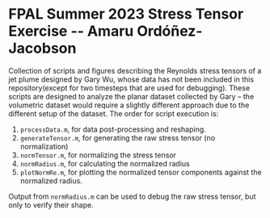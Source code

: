 # FPAL Summer 2023 Stress Tensor Exercise -- Amaru Ordóñez-Jacobson
Collection of scripts and figures describing the Reynolds stress tensors of a jet plume designed by Gary Wu, whose data has not been included in this repository(except for two timesteps that are used for debugging). These scripts are designed to analyze the planar dataset collected by Gary – the volumetric dataset would require a slightly different approach due to the different setup of the dataset. The order for script execution is:
1. `processData.m`, for data post-processing and reshaping.
2. `generateTensor.m`, for generating the raw stress tensor (no normalization)
3. `normTensor.m`, for normalizing the stress tensor
4. `normRadius.m`, for calculating the normalized radius
5. `plotNormRe.m`, for plotting the normalized tensor components against the normalized radius.

Output from `normRadius.m` can be used to debug the raw stress tensor, but only to verify their shape.
